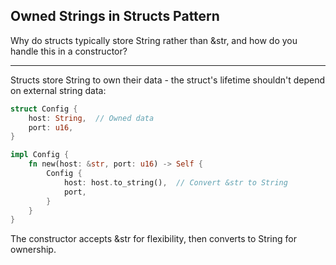 ## Owned Strings in Structs Pattern

Why do structs typically store String rather than &str, and how do you handle this in a constructor?

---

Structs store String to own their data - the struct's lifetime shouldn't depend on external string data:
```rust
struct Config {
    host: String,  // Owned data
    port: u16,
}

impl Config {
    fn new(host: &str, port: u16) -> Self {
        Config {
            host: host.to_string(),  // Convert &str to String
            port,
        }
    }
}
```
The constructor accepts &str for flexibility, then converts to String for ownership.

